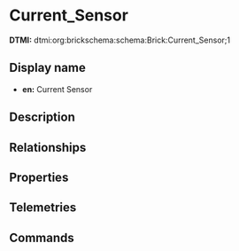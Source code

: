 # Current_Sensor
**DTMI:** dtmi:org:brickschema:schema:Brick:Current_Sensor;1
## Display name
- **en:** Current Sensor
## Description
## Relationships
## Properties
## Telemetries
## Commands
